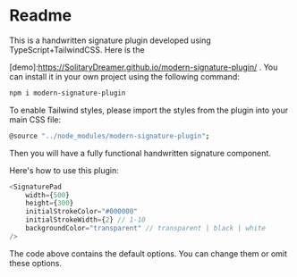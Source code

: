 # Readme

This is a handwritten signature plugin developed using TypeScript+TailwindCSS. Here is the 

[demo]:https://SolitaryDreamer.github.io/modern-signature-plugin/ .
You can install it in your own project using the following command:

```bash
npm i modern-signature-plugin
```

To enable Tailwind styles, please import the styles from the plugin into your main CSS file:

```bash
@source "../node_modules/modern-signature-plugin";
```

Then you will have a fully functional handwritten signature component. 

Here's how to use this plugin:

```typescript
<SignaturePad
	width={500}
	height={300}
	initialStrokeColor="#000000"
	initialStrokeWidth={2} // 1-10
	backgroundColor="transparent" // transparent | black | white
/>
```

The code above contains the default options. You can change them or omit these options.
